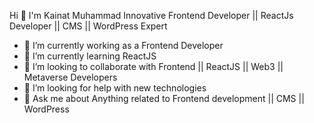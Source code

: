 Hi 👋 I'm Kainat Muhammad Innovative Frontend Developer || ReactJs Developer || CMS || WordPress Expert 

- 🔭 I’m currently working as a Frontend Developer
- 🌱 I’m currently learning ReactJS
- 👯 I’m looking to collaborate with Frontend || ReactJS || Web3 || Metaverse Developers 
- 🤔 I’m looking for help with new technologies
- 💬 Ask me about Anything related to Frontend development || CMS || WordPress

